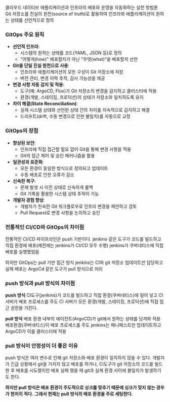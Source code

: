 클라우드 네이티브 애플리케이션과 인프라의 배포와 운영을 자동화하는 실천 방법론
Git 저장소를 진실의 원천(source of truth)로 활용하여 인프라와 애플리케이션이 원하는 상태를 선언적으로 정의

### GitOps 주요 원칙
- **선언적 인프라**:
    - 시스템의 원하는 상태를 코드(YAML, JSON 등)로 정의
    - "어떻게(how)" 배포할지가 아닌 "무엇(what)"을 배포할지 선언
- **Git을 단일 진실 원천으로 사용**:
    - 인프라와 애플리케이션의 모든 구성이 Git 저장소에 저장
    - 버전 관리, 변경 이력 추적, 감사 가능성을 제공
- **변경 사항 자동 감지 및 적용**:
    - 도구(예: ArgoCD, Flux)가 Git 저장소의 변경을 감지하고 클러스터에 적용
    - 환경(개발, 스테이징, 프로덕션)의 상태가 저장소와 일치하도록 유지
- **차이 해결(State Reconciliation)**:
    - 실제 시스템 상태와 선언된 상태 간의 차이를 지속적으로 감지하고 해결
    - 드리프트(drift, 수동 변경으로 인한 불일치)를 자동으로 교정

### GitOps의 장점
- **향상된 보안**:
    - 인프라에 직접 접근할 필요 없이 Git을 통해 변경 사항을 적용
    - Git의 접근 제어 및 승인 메커니즘을 활용
- **일관성과 표준화**:
    - 모든 환경이 동일한 방식으로 정의되고 업데이트
    - 수동 배포로 인한 오류가 감소
- **신속한 복구**:
    - 문제 발생 시 이전 상태로 신속하게 롤백
    - Git 기록을 활용한 시스템 상태 추적이 가능
- **개발자 경험 향상**:
    - 개발자가 친숙한 Git 워크플로우로 인프라 변경을 제안하고 검토
    - Pull Request로 변경 사항을 논의하고 승인

### 전통적인 CI/CD와 GitOps의 차이점

전통적인 CI/CD 파이프라인은 push 기반이다.
jenkins 같은 도구가 코드를 빌드하고 직접 환경에 배포(예전에는 jenkins가 CI/CD 모두 수행)
jenkins가 쿠버네티스에 직접 배포를 실행했었음

하지만 GitOps는 pull 기반 접근 방식
jenkins는 CI와 git 저장소 업데이트만 담당하고 실제 배포는 ArgoCd 같은 도구가 pull 방식으로 처리


### push 방식과 pull 방식의 차이점
**push 방식**
CI도구(jenkins)가 코드를 빌드하고 직접 환경(쿠버네티스)에 밀어 넣고 CI 서버가 배포 프로세스를 주도
CI 서버가 모든 환경(개발, 스테이징, 프로덕션)에 직접 접근 권한을 가진다.

**pull 방식**
배포 환경 내부의 에이전트(ArgoCD)가 git에서 원하는 상태를 당겨와 적용
배포환경(쿠버네티스)이 배포 프로세스를 주도
jenkins는 매니페스트만 업데이트하고 ArgoCD가 이를 클러스터에 적용


### pull 방식이 안정성이 더 좋은 이유
push 방식은 여러 변수로 인해 git 저장소와 배포 환경이 일치하지 않을 수 있다.
개발자가 긴급 상황에서 git을 거치지 않고 배포를 하거나, CI도구가 git 저장소의 코드를 빌드한 후 배포를 시도했지만
배포 실패 했을 때 git과 실제 환경 사이에 불일치가 발생하기도 한다.

**하지만 pull 방식은 배포 환경이 주도적으로 싱크를 맞추기 때문에 싱크가 맞지 않는 경우가 현저히 적다.**
**그래서 현재는 pull 방식의 배포 환경을 주로 세팅한다.**